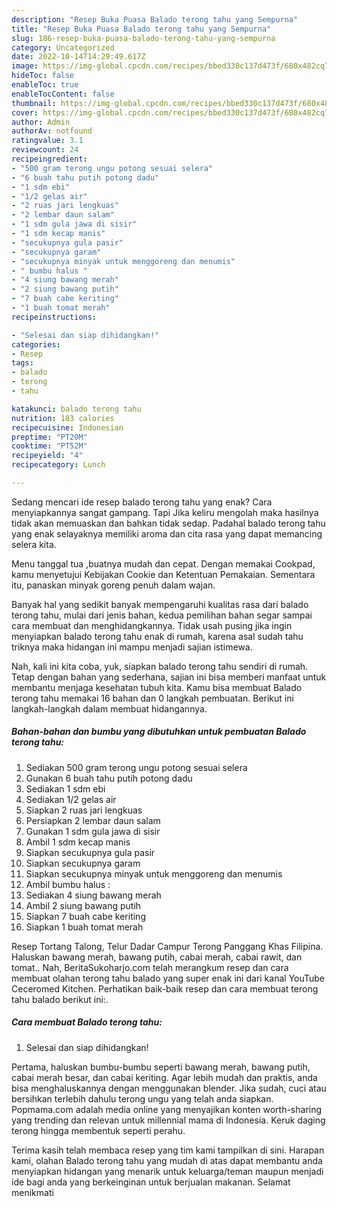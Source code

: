 ```yaml
---
description: "Resep Buka Puasa Balado terong tahu yang Sempurna"
title: "Resep Buka Puasa Balado terong tahu yang Sempurna"
slug: 186-resep-buka-puasa-balado-terong-tahu-yang-sempurna
category: Uncategorized
date: 2022-10-14T14:29:49.617Z
image: https://img-global.cpcdn.com/recipes/bbed330c137d473f/680x482cq70/balado-terong-tahu-foto-resep-utama.jpg
hideToc: false
enableToc: true
enableTocContent: false
thumbnail: https://img-global.cpcdn.com/recipes/bbed330c137d473f/680x482cq70/balado-terong-tahu-foto-resep-utama.jpg
cover: https://img-global.cpcdn.com/recipes/bbed330c137d473f/680x482cq70/balado-terong-tahu-foto-resep-utama.jpg
author: Admin
authorAv: notfound
ratingvalue: 3.1
reviewcount: 24
recipeingredient:
- "500 gram terong ungu potong sesuai selera"
- "6 buah tahu putih potong dadu"
- "1 sdm ebi"
- "1/2 gelas air"
- "2 ruas jari lengkuas"
- "2 lembar daun salam"
- "1 sdm gula jawa di sisir"
- "1 sdm kecap manis"
- "secukupnya gula pasir"
- "secukupnya garam"
- "secukupnya minyak untuk menggoreng dan menumis"
- " bumbu halus "
- "4 siung bawang merah"
- "2 siung bawang putih"
- "7 buah cabe keriting"
- "1 buah tomat merah"
recipeinstructions:

- "Selesai dan siap dihidangkan!"
categories:
- Resep
tags:
- balado
- terong
- tahu

katakunci: balado terong tahu 
nutrition: 183 calories
recipecuisine: Indonesian
preptime: "PT20M"
cooktime: "PT52M"
recipeyield: "4"
recipecategory: Lunch

---
```



Sedang mencari ide resep balado terong tahu yang enak? Cara menyiapkannya sangat gampang. Tapi Jika keliru mengolah maka hasilnya tidak akan memuaskan dan bahkan tidak sedap. Padahal balado terong tahu yang enak selayaknya memiliki aroma dan cita rasa yang dapat memancing selera kita.


Menu tanggal tua ,buatnya mudah dan cepat. Dengan memakai Cookpad, kamu menyetujui Kebijakan Cookie dan Ketentuan Pemakaian. Sementara itu, panaskan minyak goreng penuh dalam wajan.

Banyak hal yang sedikit banyak mempengaruhi kualitas rasa dari balado terong tahu, mulai dari jenis bahan, kedua pemilihan bahan segar sampai cara membuat dan menghidangkannya. Tidak usah pusing jika ingin menyiapkan balado terong tahu enak di rumah, karena asal sudah tahu triknya maka hidangan ini mampu menjadi sajian istimewa.


Nah, kali ini kita coba, yuk, siapkan balado terong tahu sendiri di rumah. Tetap dengan bahan yang sederhana, sajian ini bisa memberi manfaat untuk membantu menjaga kesehatan tubuh kita. Kamu bisa membuat Balado terong tahu memakai 16 bahan dan 0 langkah pembuatan. Berikut ini langkah-langkah dalam membuat hidangannya.

<!--inarticleads1-->

##### Bahan-bahan dan bumbu yang dibutuhkan untuk pembuatan Balado terong tahu:

1. Sediakan 500 gram terong ungu potong sesuai selera
1. Gunakan 6 buah tahu putih potong dadu
1. Sediakan 1 sdm ebi
1. Sediakan 1/2 gelas air
1. Siapkan 2 ruas jari lengkuas
1. Persiapkan 2 lembar daun salam
1. Gunakan 1 sdm gula jawa di sisir
1. Ambil 1 sdm kecap manis
1. Siapkan secukupnya gula pasir
1. Siapkan secukupnya garam
1. Siapkan secukupnya minyak untuk menggoreng dan menumis
1. Ambil  bumbu halus :
1. Sediakan 4 siung bawang merah
1. Ambil 2 siung bawang putih
1. Siapkan 7 buah cabe keriting
1. Siapkan 1 buah tomat merah


Resep Tortang Talong, Telur Dadar Campur Terong Panggang Khas Filipina. Haluskan bawang merah, bawang putih, cabai merah, cabai rawit, dan tomat.. Nah, BeritaSukoharjo.com telah merangkum resep dan cara membuat olahan terong tahu balado yang super enak ini dari kanal YouTube Ceceromed Kitchen. Perhatikan baik-baik resep dan cara membuat terong tahu balado berikut ini:. 

<!--inarticleads2-->

##### Cara membuat Balado terong tahu:


1. Selesai dan siap dihidangkan!

Pertama, haluskan bumbu-bumbu seperti bawang merah, bawang putih, cabai merah besar, dan cabai keriting. Agar lebih mudah dan praktis, anda bisa menghaluskannya dengan menggunakan blender. Jika sudah, cuci atau bersihkan terlebih dahulu terong ungu yang telah anda siapkan. Popmama.com adalah media online yang menyajikan konten worth-sharing yang trending dan relevan untuk millennial mama di Indonesia. Keruk daging terong hingga membentuk seperti perahu. 

Terima kasih telah membaca resep yang tim kami tampilkan di sini. Harapan kami, olahan Balado terong tahu yang mudah di atas dapat membantu anda menyiapkan hidangan yang menarik untuk keluarga/teman maupun menjadi ide bagi anda yang berkeinginan untuk berjualan makanan. Selamat menikmati
